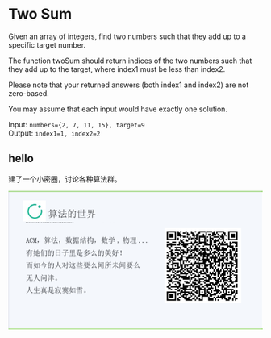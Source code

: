 # Two Sum


Given an array of integers, find two numbers such that they add up to a specific target number.  

The function twoSum should return indices of the two numbers such that they add up to the target, where index1 must be less than index2.   

Please note that your returned answers (both index1 and index2) are not zero-based.  

You may assume that each input would have exactly one solution.  

Input: `numbers={2, 7, 11, 15}, target=9`  
Output: `index1=1, index2=2`  

## hello

建了一个小密圈，讨论各种算法群。  

![小密圈](/images/suanfa_xiaomiquan.jpg)


